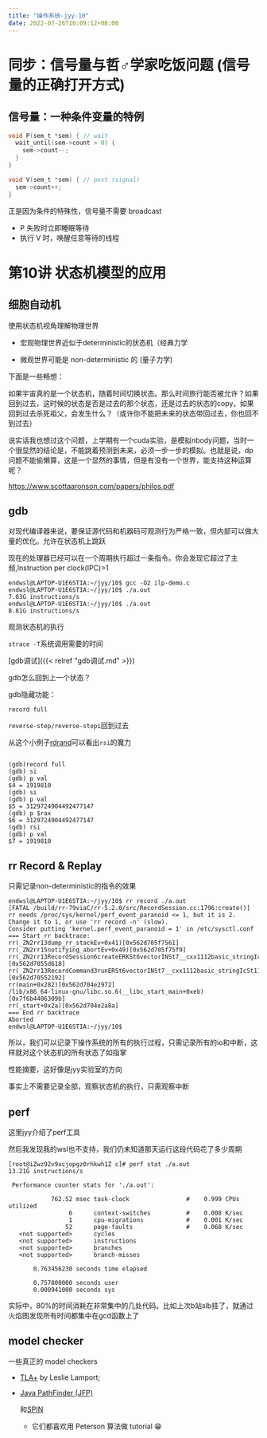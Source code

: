 ```yaml
---
title: "操作系统-jyy-10"
date: 2022-07-26T16:09:12+08:00
---
```

# 同步：信号量与哲♂学家吃饭问题 (信号量的正确打开方式)

## 信号量：一种条件变量的特例
```c
void P(sem_t *sem) { // wait
  wait_until(sem->count > 0) {
    sem->count--;
  }
}

void V(sem_t *sem) { // post (signal)
  sem->count++;
}
```
正是因为条件的特殊性，信号量不需要 broadcast

- P 失败时立即睡眠等待
- 执行 V 时，唤醒任意等待的线程

# 第10讲 状态机模型的应用



## 细胞自动机

使用状态机视角理解物理世界

- 宏观物理世界近似于deterministic的状态机（经典力学

- 微观世界可能是 non-deterministic 的 (量子力学)



下面是一些畅想：

如果宇宙真的是一个状态机，随着时间切换状态。那么时间旅行能否被允许？如果回到过去，这时候的状态是否是过去的那个状态，还是过去的状态的copy，如果回到过去杀死祖父，会发生什么？（或许你不能把未来的状态带回过去，你也回不到过去）

说实话我也想过这个问题，上学期有一个cuda实验，是模拟nbody问题，当时一个很显然的结论是，不能跳着预测到未来，必须一步一步的模拟。也就是说，dp问题不能偷懒算，这是一个显然的事情，但是有没有一个世界，能支持这种运算呢？

https://www.scottaaronson.com/papers/philos.pdf

## gdb



对现代编译器来说，要保证源代码和机器码可观测行为严格一致，但内部可以做大量的优化。允许在状态机上跳跃

现在的处理器已经可以在一个周期执行超过一条指令。你会发现它超过了主频,Instruction per clock(IPC)>1

```
endwsl@LAPTOP-U1E6STIA:~/jyy/10$ gcc -O2 ilp-demo.c
endwsl@LAPTOP-U1E6STIA:~/jyy/10$ ./a.out
7.03G instructions/s
endwsl@LAPTOP-U1E6STIA:~/jyy/10$ ./a.out
8.81G instructions/s
```

观测状态机的执行

`strace -T`系统调用需要的时间

[gdb调试]({{< relref "gdb调试.md" >}})

gdb怎么回到上一个状态？

gdb隐藏功能：

`record full`

`reverse-step/reverse-stepi`回到过去

从这个小例子[rdrand](https://jyywiki.cn/pages/OS/2022/demos/rdrand.c)可以看出`rsi`的魔力

```

(gdb)record full
(gdb) si
(gdb) p val
$4 = 1919810
(gdb) si
(gdb) p val
$5 = 3129724904492477147
(gdb) p $rax
$6 = 3129724904492477147
(gdb) rsi
(gdb) p val
$7 = 1919810
```



## rr Record & Replay 

只需记录non-deterministic的指令的效果



```
endwsl@LAPTOP-U1E6STIA:~/jyy/10$ rr record ./a.out
[FATAL /build/rr-79viaC/rr-5.2.0/src/RecordSession.cc:1796:create()] rr needs /proc/sys/kernel/perf_event_paranoid <= 1, but it is 2.
Change it to 1, or use 'rr record -n' (slow).
Consider putting 'kernel.perf_event_paranoid = 1' in /etc/sysctl.conf
=== Start rr backtrace:
rr(_ZN2rr13dump_rr_stackEv+0x41)[0x562d705f7561]
rr(_ZN2rr15notifying_abortEv+0x49)[0x562d705f75f9]
rr(_ZN2rr13RecordSession6createERKSt6vectorINSt7__cxx1112basic_stringIcSt11char_traitsIcESaIcEEESaIS7_EESB_RKNS_20DisableCPUIDFeaturesENS0_16SyscallBufferingENS_7BindCPUE+0xd38)[0x562d7055d618]
rr(_ZN2rr13RecordCommand3runERSt6vectorINSt7__cxx1112basic_stringIcSt11char_traitsIcESaIcEEESaIS7_EE+0x6b2)[0x562d70552192]
rr(main+0x282)[0x562d704e2972]
/lib/x86_64-linux-gnu/libc.so.6(__libc_start_main+0xeb)[0x7f6b4406309b]
rr(_start+0x2a)[0x562d704e2a8a]
=== End rr backtrace
Aborted
endwsl@LAPTOP-U1E6STIA:~/jyy/10$
```



所以，我们可以记录下操作系统的所有的执行过程，只需记录所有的io和中断，这样就对这个状态机的所有状态了如指掌

性能摘要，这好像是jyy实验室的方向

事实上不需要记录全部，观察状态机的执行，只需观察中断

## perf

这里jyy介绍了perf工具

然后我发现我的wsl也不支持，我们仍未知道那天运行这段代码花了多少周期

```
[root@iZwz92v9xcjopgz0rhkwh1Z c]# perf stat ./a.out
13.21G instructions/s

 Performance counter stats for './a.out':

            762.52 msec task-clock                #    0.999 CPUs utilized
                 6      context-switches          #    0.008 K/sec
                 1      cpu-migrations            #    0.001 K/sec
                52      page-faults               #    0.068 K/sec
   <not supported>      cycles
   <not supported>      instructions
   <not supported>      branches
   <not supported>      branch-misses

       0.763456230 seconds time elapsed

       0.757800000 seconds user
       0.000941000 seconds sys
```

实际中，80%的时间消耗在非常集中的几处代码。比如上次b站slb挂了，就通过火焰图发现所有时间都集中在gcd函数上了

## model checker

一些真正的 model checkers

- [TLA+](https://lamport.azurewebsites.net/tla/tla.html) by Leslie Lamport;

- [Java PathFinder (JFP)](https://ti.arc.nasa.gov/tech/rse/vandv/jpf/)

  和[SPIN](http://spinroot.com/)

  - 它们都喜欢用 Peterson 算法做 tutorial 😁

